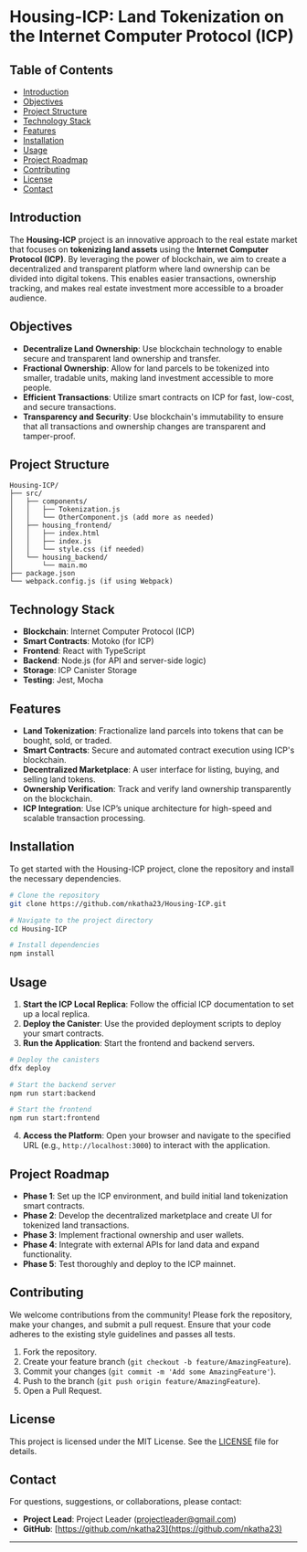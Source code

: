 
# Housing-ICP: Land Tokenization on the Internet Computer Protocol (ICP)

## Table of Contents
- [Introduction](#introduction)
- [Objectives](#objectives)
- [Project Structure](#project-structure)
- [Technology Stack](#technology-stack)
- [Features](#features)
- [Installation](#installation)
- [Usage](#usage)
- [Project Roadmap](#project-roadmap)
- [Contributing](#contributing)
- [License](#license)
- [Contact](#contact)

## Introduction
The **Housing-ICP** project is an innovative approach to the real estate market that focuses on **tokenizing land assets** using the **Internet Computer Protocol (ICP)**. By leveraging the power of blockchain, we aim to create a decentralized and transparent platform where land ownership can be divided into digital tokens. This enables easier transactions, ownership tracking, and makes real estate investment more accessible to a broader audience. 

## Objectives
- **Decentralize Land Ownership**: Use blockchain technology to enable secure and transparent land ownership and transfer.
- **Fractional Ownership**: Allow for land parcels to be tokenized into smaller, tradable units, making land investment accessible to more people.
- **Efficient Transactions**: Utilize smart contracts on ICP for fast, low-cost, and secure transactions.
- **Transparency and Security**: Use blockchain's immutability to ensure that all transactions and ownership changes are transparent and tamper-proof.

## Project Structure
```
Housing-ICP/
├── src/
│   ├── components/
│   │   ├── Tokenization.js
│   │   └── OtherComponent.js (add more as needed)
│   ├── housing_frontend/
│   │   ├── index.html
│   │   ├── index.js
│   │   └── style.css (if needed)
│   └── housing_backend/
│       └── main.mo
├── package.json
└── webpack.config.js (if using Webpack)

```

## Technology Stack
- **Blockchain**: Internet Computer Protocol (ICP)
- **Smart Contracts**: Motoko (for ICP)
- **Frontend**: React with TypeScript
- **Backend**: Node.js (for API and server-side logic)
- **Storage**: ICP Canister Storage
- **Testing**: Jest, Mocha

## Features
- **Land Tokenization**: Fractionalize land parcels into tokens that can be bought, sold, or traded.
- **Smart Contracts**: Secure and automated contract execution using ICP's blockchain.
- **Decentralized Marketplace**: A user interface for listing, buying, and selling land tokens.
- **Ownership Verification**: Track and verify land ownership transparently on the blockchain.
- **ICP Integration**: Use ICP’s unique architecture for high-speed and scalable transaction processing.

## Installation
To get started with the Housing-ICP project, clone the repository and install the necessary dependencies.

```bash
# Clone the repository
git clone https://github.com/nkatha23/Housing-ICP.git

# Navigate to the project directory
cd Housing-ICP

# Install dependencies
npm install
```

## Usage
1. **Start the ICP Local Replica**: Follow the official ICP documentation to set up a local replica.
2. **Deploy the Canister**: Use the provided deployment scripts to deploy your smart contracts.
3. **Run the Application**: Start the frontend and backend servers.

```bash
# Deploy the canisters
dfx deploy

# Start the backend server
npm run start:backend

# Start the frontend
npm run start:frontend
```

4. **Access the Platform**: Open your browser and navigate to the specified URL (e.g., `http://localhost:3000`) to interact with the application.

## Project Roadmap
- **Phase 1**: Set up the ICP environment, and build initial land tokenization smart contracts.
- **Phase 2**: Develop the decentralized marketplace and create UI for tokenized land transactions.
- **Phase 3**: Implement fractional ownership and user wallets.
- **Phase 4**: Integrate with external APIs for land data and expand functionality.
- **Phase 5**: Test thoroughly and deploy to the ICP mainnet.

## Contributing
We welcome contributions from the community! Please fork the repository, make your changes, and submit a pull request. Ensure that your code adheres to the existing style guidelines and passes all tests.

1. Fork the repository.
2. Create your feature branch (`git checkout -b feature/AmazingFeature`).
3. Commit your changes (`git commit -m 'Add some AmazingFeature'`).
4. Push to the branch (`git push origin feature/AmazingFeature`).
5. Open a Pull Request.

## License
This project is licensed under the MIT License. See the [LICENSE](LICENSE) file for details.

## Contact
For questions, suggestions, or collaborations, please contact:
- **Project Lead**: Project Leader (projectleader@gmail.com)
- **GitHub**: [https://github.com/nkatha23](https://github.com/nkatha23)

---
